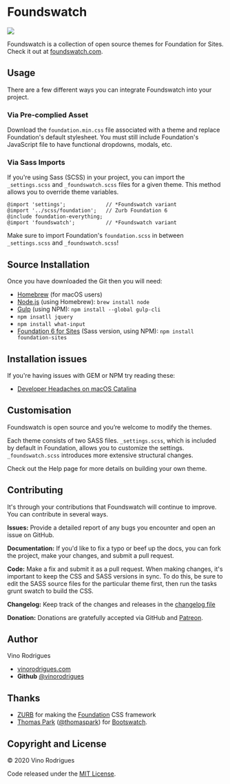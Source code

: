 # Foundswatch

![](https://foundswatch.com/img/logo.png)

Foundswatch is a collection of open source themes for Foundation for Sites. Check it out at [foundswatch.com](https://foundswatch.com/).

## Usage

There are a few different ways you can integrate Foundswatch into your project.

### Via Pre-complied Asset

Download the `foundation.min.css` file associated with a theme and replace Foundation's default stylesheet. You must still include Foundation's JavaScript file to have functional dropdowns, modals, etc.

### Via Sass Imports

If you're using Sass (SCSS) in your project, you can import the `_settings.scss` and `_foundswatch.scss` files for a given theme. This method allows you to override theme variables.

```
@import 'settings';             // *Foundswatch variant
@import '../scss/foundation';   // Zurb Foundation 6
@include foundation-everything;
@import 'foundswatch';          // *Foundswatch variant
```

Make sure to import Foundation's `foundation.scss` in between `_settings.scss` and `_foundswatch.scss`!

## Source Installation

Once you have downloaded the Git then you will need:

* [Homebrew](https://brew.sh/) (for macOS users)
* [Node.js](https://nodejs.org/) (using Homebrew): `brew install node`
* [Gulp](https://gulpjs.com/) (using NPM): `npm install --global gulp-cli`
* `npm insatll jquery`
* `npm install what-input`
* [Foundation 6 for Sites](https://get.foundation/sites.html) (Sass version, using NPM): `npm install foundation-sites`

## Installation issues

If you're having issues with GEM or NPM try reading these:

* [Developer Headaches on macOS Catalina](https://medium.com/faun/macos-catalina-xcode-homebrew-gems-developer-headaches-cf7b1edf10b7)


## Customisation

Foundswatch is open source and you’re welcome to modify the themes.

Each theme consists of two SASS files. `_settings.scss`, which is included by default in Foundation, allows you to customize the settings. `_foundswatch.scss` introduces more extensive structural changes.

Check out the Help page for more details on building your own theme.

## Contributing

It's through your contributions that Foundswatch will continue to improve. You can contribute in several ways.

**Issues:** Provide a detailed report of any bugs you encounter and open an issue on GitHub.

**Documentation:** If you'd like to fix a typo or beef up the docs, you can fork the project, make your changes, and submit a pull request.

**Code:** Make a fix and submit it as a pull request. When making changes, it's important to keep the CSS and SASS versions in sync. To do this, be sure to edit the SASS source files for the particular theme first, then run the tasks grunt swatch to build the CSS.

**Changelog:** Keep track of the changes and releases in the [changelog file](CHANGELOG.md)

**Donation:** Donations are gratefully accepted via GitHub and [Patreon](https://www.patreon.com/vinorodrigues).

## Author

Vino Rodrigues

* [vinorodrigues.com](https://vinorodrigues.com/)
* __Github__ [@vinorodrigues](https://github.com/vinorodrigues)

## Thanks

* [ZURB](https://zurb.com/) for making the [Foundation](http://get.foundation) CSS framework
* [Thomas Park](https://thomaspark.co/) ([@thomaspark](https://github.com/thomaspark)) for [Bootswatch](https://bootswatch.com/).

## Copyright and License

&#169; 2020 Vino Rodrigues

Code released under the [MIT License](LICENSE.md).
